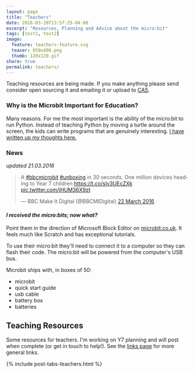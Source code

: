```yaml
---
layout: page
title: "Teachers"
date: 2016-03-20T13:57:25-04:00
excerpt: "Resources, Planning and Advice about the micro:bit"
tags: [test1, test2]
image:
  feature: teachers-feature.svg
  teaser: 850x400.png
  thumb: 120x120.gif
share: true
permalink: teachers/
---
```


Teaching resources are being made. If you make anything please send consider open sourcing it and emailing it or upload to [CAS](http://community.computingatschool.org.uk).

### Why is the Microbit Important for Education?

Many reasons. For me the most important is the ability of the micro:bit to run Python. Instead of teaching Python by moving a turtle around the screen, the kids can write programs that are genuinely interesting. [I have written up my thoughts here.](/teachers/why-python-microbit)

### News
_updated 21.03.2016_ 

<blockquote class="twitter-video" data-lang="en-gb"><p lang="en" dir="ltr">A <a href="https://twitter.com/hashtag/bbcmicrobit?src=hash">#bbcmicrobit</a> <a href="https://twitter.com/hashtag/unboxing?src=hash">#unboxing</a> in 30 seconds. One million devices heading to Year 7 children <a href="https://t.co/slv3UEcZXk">https://t.co/slv3UEcZXk</a> <a href="https://t.co/jHUM36X9zt">pic.twitter.com/jHUM36X9zt</a></p>&mdash; BBC Make It Digital (@BBCMIDigital) <a href="https://twitter.com/BBCMIDigital/status/712308807708352513">22 March 2016</a></blockquote>
<script async src="//platform.twitter.com/widgets.js" charset="utf-8"></script>

#### _I received the micro:bits; now what?_

Point them in the direction of Microsoft Block Editor on [microbit.co.uk](http://microbit.co.uk). It feels much like Scratch and has exceptional tutorials.

To use their micro:bit they'll need to connect it to a computer so they can flash their code. The micro:bit will be powered from the computer's USB bus.

Microbit ships with, in boxes of 50:

* microbit
* quick start guide
* usb cable
* battery box
* batteries


## Teaching Resources

Some resources for teachers. I'm working on Y7 planning and will post when complete (or get in touch to help!). See the [links page](/links/) for more general links.

{% include post-tabs-teachers.html %}